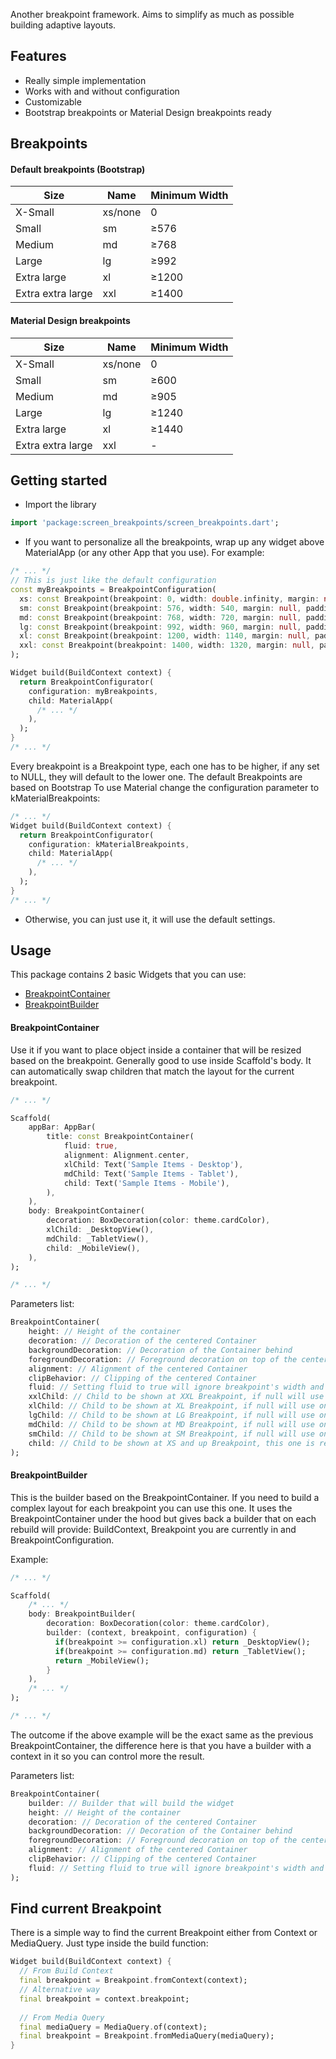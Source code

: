 
Another breakpoint framework. Aims to simplify as much as possible building adaptive layouts.

## Features

- Really simple implementation 
- Works with and without configuration 
- Customizable
- Bootstrap breakpoints or Material Design breakpoints ready

## Breakpoints

#### Default breakpoints (Bootstrap)

| Size | Name | Minimum Width |
| --- | --- | --- |
| X-Small           | xs/none | 0 |
| Small             | sm      | ≥576 |
| Medium            | md      | ≥768 |
| Large             | lg      | ≥992 |
| Extra large       | xl      | ≥1200 |
| Extra extra large | xxl     | ≥1400 |

#### Material Design breakpoints

| Size | Name | Minimum Width |
| --- | --- | --- |
| X-Small           | xs/none | 0 |
| Small             | sm      | ≥600 |
| Medium            | md      | ≥905 |
| Large             | lg      | ≥1240 |
| Extra large       | xl      | ≥1440 |
| Extra extra large | xxl     | - |

## Getting started

- Import the library

```dart
import 'package:screen_breakpoints/screen_breakpoints.dart';
```

- If you want to personalize all the breakpoints, wrap up any widget above MaterialApp (or any other
App that you use). For example:

```dart
/* ... */
// This is just like the default configuration
const myBreakpoints = BreakpointConfiguration(
  xs: const Breakpoint(breakpoint: 0, width: double.infinity, margin: null, padding: 16, columns: 4),
  sm: const Breakpoint(breakpoint: 576, width: 540, margin: null, padding: 16, columns: 8),
  md: const Breakpoint(breakpoint: 768, width: 720, margin: null, padding: 16, columns: 12),
  lg: const Breakpoint(breakpoint: 992, width: 960, margin: null, padding: 16, columns: 12),
  xl: const Breakpoint(breakpoint: 1200, width: 1140, margin: null, padding: 24, columns: 12),
  xxl: const Breakpoint(breakpoint: 1400, width: 1320, margin: null, padding: 24, columns: 12),
);

Widget build(BuildContext context) {
  return BreakpointConfigurator(
    configuration: myBreakpoints,
    child: MaterialApp(
      /* ... */
    ),
  );
}
/* ... */
```

Every breakpoint is a Breakpoint type, each one has to be higher, if any set to NULL, they will default to the lower one.
The default Breakpoints are based on Bootstrap
To use Material change the configuration parameter to kMaterialBreakpoints:

```dart
/* ... */
Widget build(BuildContext context) {
  return BreakpointConfigurator(
    configuration: kMaterialBreakpoints,
    child: MaterialApp(
      /* ... */
    ),
  );
}
/* ... */
```


- Otherwise, you can just use it, it will use the default settings.

## Usage

This package contains 2 basic Widgets that you can use: 
- [BreakpointContainer](#breakpointcontainer) 
- [BreakpointBuilder](#breakpointbuilder)

#### BreakpointContainer
Use it if you want to place object inside a container that will be resized based on the breakpoint.
Generally good to use inside Scaffold's body. It can automatically swap children that match the layout for the current breakpoint.

```dart
/* ... */

Scaffold(
    appBar: AppBar(
        title: const BreakpointContainer(
            fluid: true,
            alignment: Alignment.center,
            xlChild: Text('Sample Items - Desktop'),
            mdChild: Text('Sample Items - Tablet'),
            child: Text('Sample Items - Mobile'),
        ),
    ),
    body: BreakpointContainer(
        decoration: BoxDecoration(color: theme.cardColor),
        xlChild: _DesktopView(),
        mdChild: _TabletView(),
        child: _MobileView(),
    ),
);

/* ... */
```

Parameters list:

```dart
BreakpointContainer(
    height: // Height of the container
    decoration: // Decoration of the centered Container
    backgroundDecoration: // Decoration of the Container behind
    foregroundDecoration: // Foreground decoration on top of the centered Container
    alignment: // Alignment of the centered Container
    clipBehavior: // Clipping of the centered Container
    fluid: // Setting fluid to true will ignore breakpoint's width and margin
    xxlChild: // Child to be shown at XXL Breakpoint, if null will use one below
    xlChild: // Child to be shown at XL Breakpoint, if null will use one below
    lgChild: // Child to be shown at LG Breakpoint, if null will use one below
    mdChild: // Child to be shown at MD Breakpoint, if null will use one below
    smChild: // Child to be shown at SM Breakpoint, if null will use one below
    child: // Child to be shown at XS and up Breakpoint, this one is required.
);
```


#### BreakpointBuilder
This is the builder based on the BreakpointContainer. 
If you need to build a complex layout for each breakpoint you can use this one.
It uses the BreakpointContainer under the hood but gives back a builder that on each rebuild will provide:
BuildContext, Breakpoint you are currently in and BreakpointConfiguration.


Example:
```dart
/* ... */

Scaffold(
    /* ... */
    body: BreakpointBuilder(
        decoration: BoxDecoration(color: theme.cardColor),
        builder: (context, breakpoint, configuration) {
          if(breakpoint >= configuration.xl) return _DesktopView();
          if(breakpoint >= configuration.md) return _TabletView();
          return _MobileView();
        }
    ),
    /* ... */
);

/* ... */
```

The outcome if the above example will be the exact same as the previous BreakpointContainer, 
the difference here is that you have a builder with a context in it so you can control more the result.


Parameters list:

```dart
BreakpointContainer(
    builder: // Builder that will build the widget
    height: // Height of the container
    decoration: // Decoration of the centered Container
    backgroundDecoration: // Decoration of the Container behind
    foregroundDecoration: // Foreground decoration on top of the centered Container
    alignment: // Alignment of the centered Container
    clipBehavior: // Clipping of the centered Container
    fluid: // Setting fluid to true will ignore breakpoint's width and margin
);
```

## Find current Breakpoint

There is a simple way to find the current Breakpoint either from Context or MediaQuery.
Just type inside the build function:

```dart
Widget build(BuildContext context) {
  // From Build Context
  final breakpoint = Breakpoint.fromContext(context);
  // Alternative way
  final breakpoint = context.breakpoint;
  
  // From Media Query
  final mediaQuery = MediaQuery.of(context);
  final breakpoint = Breakpoint.fromMediaQuery(mediaQuery);
}
```